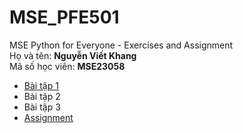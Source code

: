 # MSE_PFE501
MSE Python for Everyone - Exercises and Assignment<br>
Họ và tên: **Nguyễn Viết Khang**<br>
Mã số học viên: **MSE23058**<br>

* [Bài tập 1](https://drive.google.com/file/d/1XLO8UjuBo0zV1sPgU4FMLUyIpI5QQc55/view?usp=sharing)
* Bài tập 2
* Bài tập 3
* [Assignment](https://colab.research.google.com/drive/1fhsPzGkc40-uOldHhmR2_GHPkyCRtHRK?usp=sharing)
